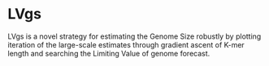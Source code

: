 # LVgs
LVgs is a novel strategy for estimating the Genome Size robustly by plotting iteration of the large-scale estimates through gradient ascent of K-mer length and searching the Limiting Value of genome forecast.
